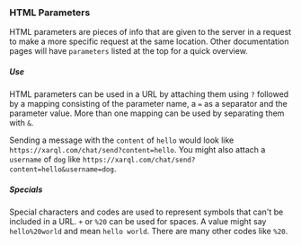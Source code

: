 ### HTML Parameters
HTML parameters are pieces of info that are given to the server in a request to make a more specific request at the same location. Other documentation pages will have `parameters` listed at the top for a quick overview.
##### Use
HTML parameters can be used in a URL by attaching them using `?` followed by a mapping consisting of the parameter name, a `=` as a separator and the parameter value. More than one mapping can be used by separating them with `&`.

Sending a message with the `content` of `hello` would look like `https://xarql.com/chat/send?content=hello`. You might also attach a `username` of `dog` like `https://xarql.com/chat/send?content=hello&username=dog`.

##### Specials
Special characters and codes are used to represent symbols that can't be included in a URL. `+` or `%20` can be used for spaces. A value might say `hello%20world` and mean `hello world`. There are many other codes like `%20`.